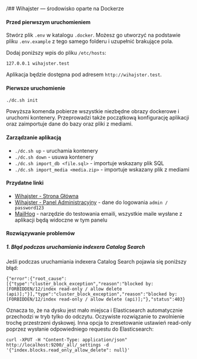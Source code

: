 /## Wihajster — środowisko oparte na Dockerze

#### Przed pierwszym uruchomieniem

Stwórz plik `.env` w katalogu `.docker`. Możesz go utworzyć na podstawie pliku `.env.example` z tego samego folderu i uzupełnić brakujące pola.

Dodaj poniższy wpis do pliku `/etc/hosts`:
```
127.0.0.1 wihajster.test
```
Aplikacja będzie dostępna pod adresem `http://wihajster.test`.

#### Pierwsze uruchomienie
```
./dc.sh init
```
Powyższa komenda pobierze wszystkie niezbędne obrazy dockerowe i uruchomi kontenery. Przeprowadzi także początkową konfigurację aplikacji oraz zaimportuje dane do bazy oraz pliki z mediami. 

#### Zarządzanie aplikacją
* `./dc.sh up` - uruchamia kontenery
* `./dc.sh down` - usuwa kontenery
* `./dc.sh import_db <file.sql>` - importuje wskazany plik SQL 
* `./dc.sh import_media <media.zip>` - importuje wskazany plik z mediami

#### Przydatne linki
* [Wihajster - Strona Główna](http://wihajster.test)
* [Wihajster - Panel Administracyjny](http://wihajster.test/admin) - dane do logowania `admin / password123`
* [MailHog](127.0.0.1:8025) - narzędzie do testowania emaili, wszystkie maile wysłane z aplikacji będą widoczne w tym panelu

#### Rozwiązywanie problemów

##### 1. Błąd podczas uruchamiania indexera Catalog Search

Jeśli podczas uruchamiania indexera Catalog Search pojawia się poniższy błąd:

```
{"error":{"root_cause":[{"type":"cluster_block_exception","reason":"blocked by: [FORBIDDEN/12/index read-only / allow delete (api)];"}],"type":"cluster_block_exception","reason":"blocked by: [FORBIDDEN/12/index read-only / allow delete (api)];"},"status":403}
```

Oznacza to, że na dysku jest mało miejsca i Elasticsearch automatycznie przechodzi w tryb tylko do odczytu. Oczywiste rozwiązanie to zwolnienie trochę przestrzeni dyskowej. Inna opcja to zresetowanie ustawień read-only poprzez wysłanie odpowiedniego requestu do Elasticsearch:

```
curl -XPUT -H "Content-Type: application/json" http://localhost:9200/_all/_settings -d '{"index.blocks.read_only_allow_delete": null}'
``` 

